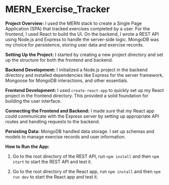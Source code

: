 # MERN_Exercise_Tracker

**Project Overview:**
I used the MERN stack to create a Single Page Application (SPA) that tracked exercises completed by a user. For the frontend, I used React to build the UI. On the backend, I wrote a REST API using Node.js and Express to handle the server-side logic. MongoDB was my choice for persistence, storing user data and exercise records.

**Setting Up the Project:**
I started by creating a new project directory and set up the structure for both the frontend and backend.

**Backend Development:**
I initialized a Node.js project in the backend directory and installed dependencies like Express for the server framework, Mongoose for MongoDB interactions, and other essentials.

**Frontend Development:**
I used `create-react-app` to quickly set up my React project in the frontend directory. This provided a solid foundation for building the user interface.

**Connecting the Frontend and Backend:**
I made sure that my React app could communicate with the Express server by setting up appropriate API routes and handling requests to the backend.

**Persisting Data:**
MongoDB handled data storage. I set up schemas and models to manage exercise records and user information.

**How to Run the App:**

1. Go to the root directory of the REST API, run `npm install` and then `npm start` to start the REST API and test it.
   
3. Go to the root directory of the React app, run `npm install` and then `npm run dev` to start the React app and test it.

